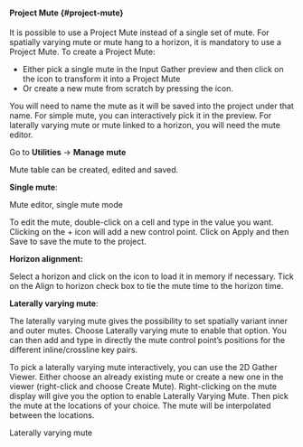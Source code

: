#### Project Mute {#project-mute}

It is possible to use a Project Mute instead of a single set of mute. For spatially varying mute or mute hang to a horizon, it is mandatory to use a Project Mute. To create a Project Mute:

*   Either pick a single mute in the Input Gather preview and then click on the icon to transform it into a Project Mute
*   Or create a new mute from scratch by pressing the icon.

You will need to name the mute as it will be saved into the project under that name. For simple mute, you can interactively pick it in the preview. For laterally varying mute or mute linked to a horizon, you will need the mute editor.

Go to **Utilities** → **Manage mute**

Mute table can be created, edited and saved.

**Single mute**:

Mute editor, single mute mode

To edit the mute, double-click on a cell and type in the value you want. Clicking on the + icon will add a new control point. Click on Apply and then Save to save the mute to the project.

**Horizon alignment:**

Select a horizon and click on the icon to load it in memory if necessary. Tick on the Align to horizon check box to tie the mute time to the horizon time.

**Laterally varying mute**:

The laterally varying mute gives the possibility to set spatially variant inner and outer mutes. Choose Laterally varying mute to enable that option. You can then add and type in directly the mute control point’s positions for the different inline/crossline key pairs.

To pick a laterally varying mute interactively, you can use the 2D Gather Viewer. Either choose an already existing mute or create a new one in the viewer (right-click and choose Create Mute). Right-clicking on the mute display will give you the option to enable Laterally Varying Mute. Then pick the mute at the locations of your choice. The mute will be interpolated between the locations.

Laterally varying mute